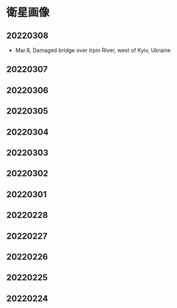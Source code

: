 # 衛星画像

## 20220308
* Mar.8, Damaged bridge over Irpin River, west of Kyiv, Ukraine

## 20220307

## 20220306

## 20220305

## 20220304

## 20220303

## 20220302

## 20220301

## 20220228

## 20220227

## 20220226

## 20220225

## 20220224
